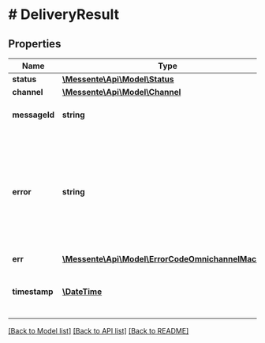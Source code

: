 # # DeliveryResult

## Properties

Name | Type | Description | Notes
------------ | ------------- | ------------- | -------------
**status** | [**\Messente\Api\Model\Status**](Status.md) |  | [optional] 
**channel** | [**\Messente\Api\Model\Channel**](Channel.md) |  | [optional] 
**messageId** | **string** | Unique identifier for the message | [optional] 
**error** | **string** | Human-readable description of what went wrong, *null* in case of success or if the messages has not been processed yet | [optional] 
**err** | [**\Messente\Api\Model\ErrorCodeOmnichannelMachine**](ErrorCodeOmnichannelMachine.md) |  | [optional] 
**timestamp** | [**\DateTime**](\DateTime.md) | When this status was received by Omnichannel API | [optional] 

[[Back to Model list]](../../README.md#documentation-for-models) [[Back to API list]](../../README.md#documentation-for-api-endpoints) [[Back to README]](../../README.md)


